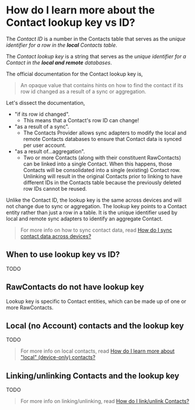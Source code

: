 # How do I learn more about the Contact lookup key vs ID?

The _Contact ID_ is a number in the Contacts table that serves as the _unique identifier for a row
in the **local** Contacts table_.

The _Contact lookup key_ is a string that serves as the _unique identifier for a Contact in the
**local and remote** databases_.

The official documentation for the Contact lookup key is,

> An opaque value that contains hints on how to find the contact if its row id changed as a result
> of a sync or aggregation.

Let's dissect the documentation,

- "if its row id changed".
    - This means that a Contact's row ID can change!
- "as a result of a sync".
    - The Contacts Provider allows sync adapters to modify the local and remote Contacts databases
      to ensure that Contact data is synced per user account.
- "as a result of...aggregation".
    - Two or more Contacts (along with their constituent RawContacts) can be linked into a single
      Contact. When this happens, those Contacts will be consolidated into a single (existing)
      Contact row. Unlinking will result in the original Contacts prior to linking to have different
      IDs in the Contacts table because the previously deleted row IDs cannot be reused.

Unlike the Contact ID, the lookup key is the same across devices and will not change due to sync or
aggregation. The lookup key points to a Contact entity rather than just a row in a table. It is the
unique identifier used by local and remote sync adapters to identify an aggregate Contact.

> For more info on how to sync contact data,
> read [How do I sync contact data across devices?](/howto/howto-sync-contact-data.md)

## When to use lookup key vs ID?

TODO

## RawContacts do not have lookup key

Lookup key is specific to Contact entities, which can be made up of one or more RawContacts.

## Local (no Account) contacts and the lookup key

TODO

> For more info on local contacts, read [How do I learn more about "local" (device-only) contacts?](/howto/howto-learn-more-about-local-contacts.md)

## Linking/unlinking Contacts and the lookup key

TODO

> For more info on linking/unlinking, read [How do I link/unlink Contacts?](/howto/howto-link-unlink-contacts.md)

